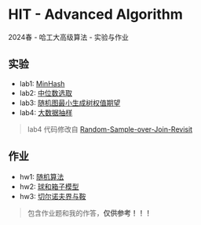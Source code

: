 # HIT - Advanced Algorithm
2024春 - 哈工大高级算法 - 实验与作业

## 实验

- lab1: [MinHash](https://github.com/hacheyz/HIT-AdvancedAlgorithm/tree/main/lab/lab1)
- lab2: [中位数选取](https://github.com/hacheyz/HIT-AdvancedAlgorithm/tree/main/lab/lab2)
- lab3: [随机图最小生成树权值期望](https://github.com/hacheyz/HIT-AdvancedAlgorithm/tree/main/lab/lab3)
- lab4: [大数据抽样](https://github.com/hacheyz/HIT-AdvancedAlgorithm/tree/main/lab/lab4)

> lab4 代码修改自 [Random-Sample-over-Join-Revisit](https://github.com/SteveKGYang/Random-Sample-over-Join-Revisit)

## 作业

- hw1: [随机算法](https://github.com/hacheyz/HIT-AdvancedAlgorithm/tree/main/hw/hw1)
- hw2: [球和箱子模型](https://github.com/hacheyz/HIT-AdvancedAlgorithm/tree/main/hw/hw2)
- hw3: [切尔诺夫界与鞍](https://github.com/hacheyz/HIT-AdvancedAlgorithm/tree/main/hw/hw3)

> 包含作业题和我的作答，**仅供参考！！！**
